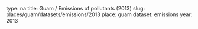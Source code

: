 type: na
title: Guam / Emissions of pollutants (2013)
slug: places/guam/datasets/emissions/2013
place: guam
dataset: emissions
year: 2013

